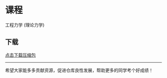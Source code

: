 # 课程

工程力学 (理论力学)

## 下载

[点击下载压缩包](https://minhaskamal.github.io/DownGit/#/home?url=https://github.com/Royfor12/CQUT-electronic-information-engineering/tree/main/%E8%AF%BE%E7%A8%8B%E7%9B%AE%E5%BD%95/%E5%B7%A5%E7%A8%8B%E5%8A%9B%E5%AD%A6%20(%E7%90%86%E8%AE%BA%E5%8A%9B%E5%AD%A6))

---

希望大家能多多贡献资源，促进仓库良性发展，帮助更多的同学考个好成绩！